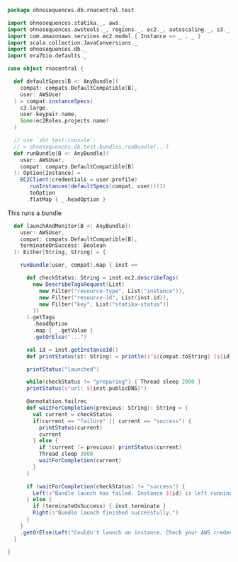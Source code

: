 
```scala
package ohnosequences.db.rnacentral.test

import ohnosequences.statika._, aws._
import ohnosequences.awstools._, regions._, ec2._, autoscaling._, s3._
import com.amazonaws.services.ec2.model.{ Instance => _ , _ }
import scala.collection.JavaConversions._
import ohnosequences.db._
import era7bio.defaults._

case object rnacentral {

  def defaultSpecs[B <: AnyBundle](
    compat: compats.DefaultCompatible[B],
    user: AWSUser
  ) = compat.instanceSpecs(
    c3.large,
    user.keypair.name,
    Some(ec2Roles.projects.name)
  )

  // use `sbt test:console`:
  // > ohnosequences.db.test.bundles.runBundle(...)
  def runBundle[B <: AnyBundle](
    user: AWSUser,
    compat: compats.DefaultCompatible[B]
  ): Option[Instance] =
    EC2Client(credentials = user.profile)
      .runInstances(defaultSpecs(compat, user))(1)
      .toOption
      .flatMap { _.headOption }
```

This runs a bundle

```scala
  def launchAndMonitor[B <: AnyBundle](
    user: AWSUser,
    compat: compats.DefaultCompatible[B],
    terminateOnSuccess: Boolean
  ): Either[String, String] = {

    runBundle(user, compat).map { inst =>

      def checkStatus: String = inst.ec2.describeTags(
        new DescribeTagsRequest(List(
          new Filter("resource-type", List("instance")),
          new Filter("resource-id", List(inst.id)),
          new Filter("key", List("statika-status"))
        ))
      ).getTags
        .headOption
        .map { _.getValue }
        .getOrElse("...")

      val id = inst.getInstanceId()
      def printStatus(st: String) = println(s"${compat.toString} (${id}): ${st}")

      printStatus("launched")

      while(checkStatus != "preparing") { Thread sleep 2000 }
      printStatus(s"url: ${inst.publicDNS}")

      @annotation.tailrec
      def waitForCompletion(previous: String): String = {
        val current = checkStatus
        if(current == "failure" || current == "success") {
          printStatus(current)
          current
        } else {
          if (current != previous) printStatus(current)
          Thread sleep 3000
          waitForCompletion(current)
        }
      }

      if (waitForCompletion(checkStatus) != "success") {
        Left(s"Bundle launch has failed. Instance ${id} is left running for you to check logs.")
      } else {
        if (terminateOnSuccess) { inst.terminate }
        Right(s"Bundle launch finished successfully.")
      }
    }
    .getOrElse(Left("Couldn't launch an instance. Check your AWS credentials."))
  }

}

```




[main/scala/blastDB.scala]: ../../main/scala/blastDB.scala.md
[main/scala/collectionUtils.scala]: ../../main/scala/collectionUtils.scala.md
[main/scala/csvUtils.scala]: ../../main/scala/csvUtils.scala.md
[main/scala/filterData.scala]: ../../main/scala/filterData.scala.md
[main/scala/rnacentral.scala]: ../../main/scala/rnacentral.scala.md
[test/scala/compats.scala]: compats.scala.md
[test/scala/generateData.scala]: generateData.scala.md
[test/scala/rnaCentral.scala]: rnaCentral.scala.md
[test/scala/runBundles.scala]: runBundles.scala.md